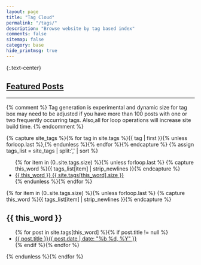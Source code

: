 ```yaml
---
layout: page
title: "Tag Cloud"
permalink: "/tags/"
description: "Browse website by tag based index"
comments: false
sitemap: false
category: base
hide_printmsg: true
---
```


{:.text-center}
## <i class="fa fa-paperclip" title="Featured"></i> <a href="{{ site.url }}/featured">Featured Posts</a>

<hr class="style17" style="margin:1.0rem 0;">

{% comment %}
  Tag generation is experimental and dynamic size for tag box may need to be adjusted if you have more than 100 posts with one or two frequently occurring tags. Also,all for loop operations will increase site build time.
{% endcomment %}

{% capture site_tags %}{% for tag in site.tags %}{{ tag | first }}{% unless forloop.last %},{% endunless %}{% endfor %}{% endcapture %}
{% assign tags_list = site_tags | split:',' | sort %}

<ul class="slidetags">
  {% for item in (0..site.tags.size) %}{% unless forloop.last %}
    {% capture this_word %}{{ tags_list[item] | strip_newlines }}{% endcapture %}
    <li style="font-size:{{ site.tags[this_word].size | times: 100 | divided_by: site.tags.size | plus: 70 }}%"><a href="#{{ this_word }}">{{ this_word }} <span>{{ site.tags[this_word].size }}</span></a></li>
  {% endunless %}{% endfor %}
</ul>

{% for item in (0..site.tags.size) %}{% unless forloop.last %}
  {% capture this_word %}{{ tags_list[item] | strip_newlines }}{% endcapture %}
<h2 id="{{ this_word }}">{{ this_word }}</h2>
<ul class="post-list">
  {% for post in site.tags[this_word] %}{% if post.title != null %}
  <li><a href="{{ site.url }}{{ post.url }}">{{ post.title }}<span class="entry-date"><time datetime="{{ post.date | date_to_xmlschema }}">{{ post.date | date: "%b %d, %Y" }}</time></span></a></li>
  {% endif %}{% endfor %}
  </ul>
{% endunless %}{% endfor %}


